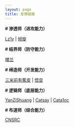 ```yaml
---
layout: page
title: 友情链接
---
```


**\# 渗透师（进攻能力）**

[Lz1y](https://www.lz1y.cn/) \| [倾旋](https://payloads.online/)

**\# 结界师（防守能力）**

[楼兰](http://www.teagle.top/) 

**\# 缔造师（开发能力）**

[三米前有蕉皮](https://www.cnblogs.com/Kali-Team/) \| [悟空](http://hacktech.cn/) 

**\# 逻辑师（底层能力）**

[YanZiShuang](https://www.whsgwl.net/index.html) \| [Catsay](https://www.cnblogs.com/WeiJunHuaXin/) \| [Cata1oc](https://cata1oc.github.io)

**\# 布道师（综合能力）**

[CNSRC](http://www.cnsrc.org.cn/)

